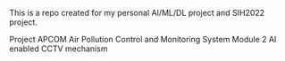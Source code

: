 This is a repo created for my personal AI/ML/DL project and SIH2022 project.

Project APCOM
Air Pollution Control and Monitoring System
Module 2 
AI enabled CCTV mechanism
